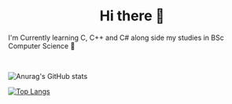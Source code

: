 <h1 align = center>Hi there 👋</h1>

<p1 align = center>I'm Currently learning C, C++ and C# along side my studies in BSc Computer Science 🌱</p1>

<br>

![Anurag's GitHub stats](https://github-readme-stats.vercel.app/api?username=Natphil03&theme=radical&show_icons=true)

[![Top Langs](https://github-readme-stats.vercel.app/api/top-langs/?username=Natphil03)](https://github.com/anuraghazra/github-readme-stats)





<!--
**Natphil03/Natphil03** is a ✨ _special_ ✨ repository because its `README.md` (this file) appears on your GitHub profile.

Here are some ideas to get you started:

- 🔭 I’m currently working on ...
- 🌱 I’m currently learning ...
- 👯 I’m looking to collaborate on ...
- 🤔 I’m looking for help with ...
- 💬 Ask me about ...
- 📫 How to reach me: ...
- 😄 Pronouns: ...
- ⚡ Fun fact: ...
-->
